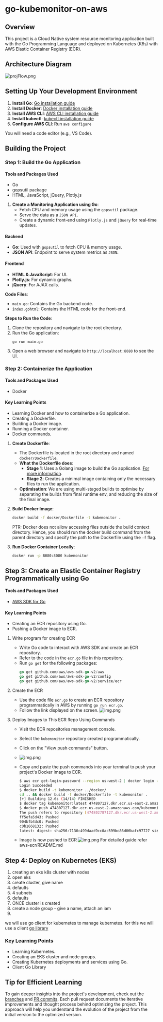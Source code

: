 # go-kubemonitor-on-aws

## Overview

This project is a Cloud Native system resource monitoring application built with the Go Programming Language and deployed on Kubernetes (K8s) with AWS Elastic Container Registry (ECR).

## Architecture Diagram

![projFlow.png](assets/kubemonitor.dgm)

## Setting Up Your Development Environment

1. **Install Go**: [Go installation guide](https://golang.org/doc/install)
2. **Install Docker**: [Docker installation guide](https://docs.docker.com/get-docker/)
3. **Install AWS CLI**: [AWS CLI installation guide](https://docs.aws.amazon.com/cli/latest/userguide/install-cliv2.html)
4. **Install kubectl**: [kubectl installation guide](https://kubernetes.io/docs/tasks/tools/install-kubectl/)
5. **Configure AWS CLI**: Run `aws configure`

You will need a code editor (e.g., VS Code).

## Building the Project

### Step 1: Build the Go Application

#### Tools and Packages Used
- Go
- gopsutil package
- HTML, JavaScript, jQuery, Plotly.js

1. **Create a Monitoring Application using Go**:
    - Fetch CPU and memory usage using the `gopsutil` package.
    - Serve the data as a `JSON API`.
    - Create a dynamic front-end using `Plotly.js` and `jQuery` for real-time updates.

#### Backend
- **Go**: Used with `gopsutil` to fetch CPU & memory usage.
- **JSON API**: Endpoint to serve system metrics as `JSON`.

#### Frontend
- **HTML & JavaScript**: For UI.
- **Plotly.js**: For dynamic graphs.
- **jQuery**: For AJAX calls.

**Code Files**:
- `main.go`: Contains the Go backend code.
- `index.gohtml`: Contains the HTML code for the front-end.

**Steps to Run the Code**:
1. Clone the repository and navigate to the root directory.
2. Run the Go application:
    ```sh
    go run main.go
    ```
3. Open a web browser and navigate to `http://localhost:8080` to see the UI.

### Step 2: Containerize the Application

#### Tools and Packages Used
- Docker

#### Key Learning Points
- Learning Docker and how to containerize a Go application.
- Creating a Dockerfile.
- Building a Docker image.
- Running a Docker container.
- Docker commands.

1. **Create Dockerfile**:
    - The Dockerfile is located in the root directory and named `docker/Dockerfile`.
    - **What the Dockerfile does**:
        - **Stage 1**: Uses a Golang image to build the Go application. [For more information](https://hub.docker.com/_/golang).
        - **Stage 2**: Creates a minimal image containing only the necessary files to run the application.
    - **Optimisation**: We are using multi-staged builds to optimise by separating the builds from final runtime env, and reducing the size of the final image.


2. **Build Docker Image**:
    ```sh
    docker build -f docker/Dockerfile -t kubemonitor .
    ```
   PTR: Docker does not allow accessing files outside the build context directory. Hence, you should run the docker build command from the parent directory and specify the path to the Dockerfile using the `-f` flag.

3. **Run Docker Container Locally**:
    ```sh
    docker run -p 8080:8080 kubemonitor
    ```

## Step 3: Create an Elastic Container Registry Programmatically using Go

#### Tools and Packages Used
- [AWS SDK for Go](https://aws.github.io/aws-sdk-go-v2/)

#### Key Learning Points
- Creating an ECR repository using Go.
- Pushing a Docker image to ECR.


1. Write program for creating ECR
   - Write Go code to interact with AWS SDK and create an ECR repository.
   - Refer to the code in the `ecr.go` file in this repository.
   - Run `go get` for the following packages:
     ```go
     go get github.com/aws/aws-sdk-go-v2/aws
     go get github.com/aws/aws-sdk-go-v2/config
     go get github.com/aws/aws-sdk-go-v2/service/ecr
     ```

2. Create the ECR
   - Use the code file `ecr.go` to create an ECR repository programmatically in AWS by running `go run ecr.go`. 
   - Follow the link displayed on the screen.
   ![img.png](assets/ecrRepoCreated.png)

3. Deploy Images to This ECR Repo Using Commands

   - Visit the ECR repositories management console. 
   - Select the `kubemonitor` repository created programmatically. 
   - Click on the "View push commands" button. 
   - ![img.png](assets/viewPushCommand.png)
   - Copy and paste the push commands into your terminal to push your project's Docker image to ECR.
   
      ```sh
      $ aws ecr get-login-password --region us-west-2 | docker login --username AWS --password-stdin 474802787127.dkr.ecr.us-west-2.amazonaws.com
      Login Succeeded
      $ docker build -t kubemonitor ../docker/
      cd .. && docker build -f docker/Dockerfile -t kubemonitor .
      [+] Building 12.6s (14/14) FINISHED
      $ docker tag kubemonitor:latest 474807127.dkr.ecr.us-east-2.amazonaws.com/kubemonitor:latest
      $ docker push 474807127.dkr.ecr.us-east-2.amazonaws.com/kubemonitor:latest 
      The push refers to repository [474802787127.dkr.ecr.us-west-2.amazonaws.com/kubemonitor]
      ff5efa5d43: Pushed
      904bfb4dc0: Pushed
      c0b1668132: Pushed
      latest: digest: sha256:7130c499daad9cc0ac599bc86d06bafc97727 size: 942
      ```
   - Image is now pushed to ECR
      ![img.png](assets/dockerPushImageECR.png)
For detailed guide refer aws-ecr/README.md   

## Step 4: Deploy on Kubernetes (EKS)

1. creating an eks k8s cluster with nodes
2. open eks
3. create cluster, give name
4. defaults
5. 4 subnets
6. defaults
7. ONCE cluster is created
8. create a node group - give a name, attach an iam
9.


we will use go client for kubernetes to manage kubernetes. for this we will use a client [go library](https://pkg.go.dev/k8s.io/client-go/kubernetes)


### Key Learning Points
- Learning Kubernetes.
- Creating an EKS cluster and node groups.
- Creating Kubernetes deployments and services using Go.
- Client Go Library

## Tip for Efficient Learning
To gain deeper insights into the project's development, check out the [branches](https://github.com/fykaa/go-kubemonitor-on-aws/branches) and [PR commits](https://github.com/fykaa/go-kubemonitor-on-aws/pulls?q=is%3Apr+label%3Aoptimization+). Each pull request documents the iterative improvements and thought process behind optimizing the project. This approach will help you understand the evolution of the project from the initial version to the optimized version.

